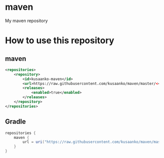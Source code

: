 # maven
My maven repository

# How to use this repository
## maven
```xml
<repositories>
    <repository>
        <id>kusaanko-maven</id>
        <url>https://raw.githubusercontent.com/kusaanko/maven/master/<</url>
        <releases>
            <enabled>true</enabled>
        </releases>
    </repository>
</repositories>
```

## Gradle
```gradle
repositories {
    maven {
        url = uri("https://raw.githubusercontent.com/kusaanko/maven/master/")
    }
}
```
